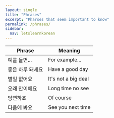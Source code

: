 ```yaml
---
layout: single
title: "Phrases"
excerpt: "Pharses that seem important to know"
permalink: /phrases/
sidebar:
  nav: letslearnkorean
---
```


Phrase           | Meaning
------           | -------
예를 들면...     | For example...
좋은 하루 돼세요 | Have a good day
별일 없어요      | It's not a big deal
오래 만이에요    | Long time no see
당연하죠         | Of course
다음에 봐요      | See you next time
